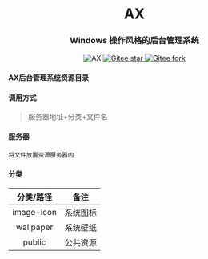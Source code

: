 <div align="center"><h1 align="center">AX</h3></div>
<div align="center"><h3 align="center">Windows 操作风格的后台管理系统</h3>
</div>
<p align="center">     
    <p align="center">
        <a>
            <img src="https://img.shields.io/badge/AX-V1.0-green" alt="AX">
        </a>
        <a href="https://gitee.com/in-git/ax-view.git">
            <img src="https://gitee.com/in-git/ax-view/badge/star.svg?theme=dark" alt="Gitee star">
        </a>
        <a href="https://gitee.com/in-git/ax-view">
            <img src="https://gitee.com/in-git/ax-view/badge/fork.svg?theme=dark" alt="Gitee fork">
        </a>
    </p>
</p>

#### AX后台管理系统资源目录

[GIT地址]: https://gitee.com/in-git/ax-resource.git



#### 调用方式

>服务器地址+分类+文件名



#### 服务器

```
将文件放置资源服务器内
```



#### 分类

| 分类/路径  |   备注   |
| :--------: | :------: |
| image-icon | 系统图标 |
| wallpaper  | 系统壁纸 |
|   public   | 公共资源 |


